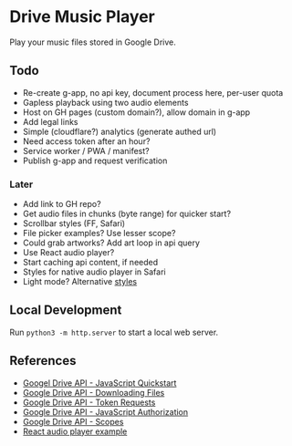 
# Drive Music Player

Play your music files stored in Google Drive.

## Todo

- Re-create g-app, no api key, document process here, per-user quota
- Gapless playback using two audio elements
- Host on GH pages (custom domain?), allow domain in g-app
- Add legal links
- Simple (cloudflare?) analytics (generate authed url)
- Need access token after an hour?
- Service worker / PWA / manifest?
- Publish g-app and request verification

### Later

- Add link to GH repo?
- Get audio files in chunks (byte range) for quicker start?
- Scrollbar styles (FF, Safari)
- File picker examples? Use lesser scope?
- Could grab artworks? Add art loop in api query
- Use React audio player?
- Start caching api content, if needed
- Styles for native audio player in Safari
- Light mode? Alternative [styles](https://cdnjs.com/libraries/github-markdown-css)

## Local Development

Run `python3 -m http.server` to start a local web server. 

## References

- [Googel Drive API - JavaScript Quickstart](https://developers.google.com/drive/api/quickstart/js)
- [Google Drive API - Downloading Files](https://developers.google.com/drive/api/v3/manage-downloads)
- [Google Drive API - Token Requests](https://developers.google.com/identity/oauth2/web/guides/use-token-model)
- [Google Drive API - JavaScript Authorization](https://developers.google.com/identity/oauth2/web/reference/js-reference)
- [Google Drive API - Scopes](https://developers.google.com/drive/api/guides/api-specific-auth)
- [React audio player example](https://codesandbox.io/s/react-w877cp)

